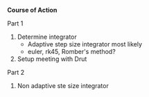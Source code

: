 **Course of Action**

Part 1
1. Determine integrator
   - Adaptive step size integrator most likely
   - euler, rk45, Romber's method?
2. Setup meeting with Drut

Part 2
1. Non adaptive ste size integrator
